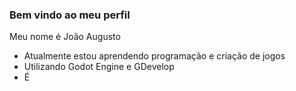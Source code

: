 ### Bem vindo ao meu perfil

Meu nome é João Augusto

- Atualmente estou aprendendo programação e criação de jogos
- Utilizando Godot Engine e GDevelop
- É
